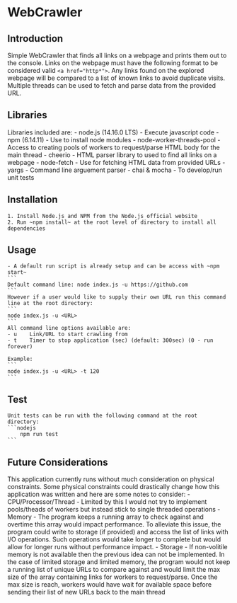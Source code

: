 # WebCrawler

## Introduction
Simple WebCrawler that finds all links on a webpage and prints them out to the console.
Links on the webpage must have the following format to be considered valid ```<a href="http*">```.
Any links found on the explored webpage will be compared to a list of known links to avoid duplicate visits.
Multiple threads can be used to fetch and parse data from the provided URL.

## Libraries
Libraries included are:
    - node.js (14.16.0 LTS) - Execute javascript code
    - npm (6.14.11) - Use to install node modules
    - node-worker-threads-pool - Access to creating pools of workers to request/parse HTML body for the main thread
    - cheerio - HTML parser library to used to find all links on a webpage
    - node-fetch - Use for fetching HTML data from provided URLs
    - yargs - Command line arguement parser
    - chai & mocha - To develop/run unit tests

## Installation
    1. Install Node.js and NPM from the Node.js official website
    2. Run ~npm install~ at the root level of directory to install all dependencies

## Usage
    - A default run script is already setup and can be access with ~npm start~
    ```
    Default command line: node index.js -u https://github.com
    ```
    However if a user would like to supply their own URL run this command line at the root directory:
    ```
    node index.js -u <URL>
    ```
    All command line options available are:
    - u    Link/URL to start crawling from
    - t    Timer to stop application (sec) (default: 300sec) (0 - run forever)
    
    Example:
    ```
    node index.js -u <URL> -t 120
    ```

## Test
    Unit tests can be run with the following command at the root directory:
    ```nodejs
        npm run test
    ```

## Future Considerations
This application currently runs without much consideration on physical constraints. Some physical constraints
could drastically change how this application was written and here are some notes to consider:
    - CPU/Processor/Thread - Limited by this I would not try to implement pools/theads of workers but instead 
    stick to single threaded operations
    - Memory - The program keeps a running array to check against and overtime this array would
    impact performance. To alleviate this issue, the program could write to storage (if provided) and access
    the list of links with I/O operations. Such operations would take longer to complete but would 
    allow for longer runs without performance impact.
    - Storage - If non-volitile memory is not available then the previous idea can not be implemented. In
    the case of limited storage and limited memory, the program would not keep a running list of unique URLs to 
    compare against and would limit the max size of the array containing links for workers to request/parse. Once
    the max size is reach, workers would have wait for available space before sending their list of new URLs back 
    to the main thread